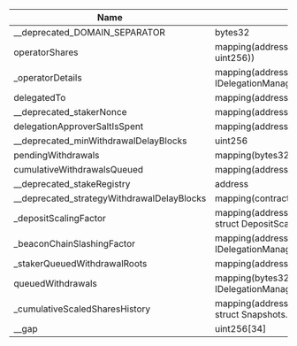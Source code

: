 | Name                                       | Type                                                                                  | Slot | Offset | Bytes | Contract                                                                 |
|--------------------------------------------|---------------------------------------------------------------------------------------|------|--------|-------|--------------------------------------------------------------------------|
| __deprecated_DOMAIN_SEPARATOR              | bytes32                                                                               | 0    | 0      | 32    | src/contracts/core/DelegationManagerStorage.sol:DelegationManagerStorage |
| operatorShares                             | mapping(address => mapping(contract IStrategy => uint256))                            | 1    | 0      | 32    | src/contracts/core/DelegationManagerStorage.sol:DelegationManagerStorage |
| _operatorDetails                           | mapping(address => struct IDelegationManagerTypes.OperatorDetails)                    | 2    | 0      | 32    | src/contracts/core/DelegationManagerStorage.sol:DelegationManagerStorage |
| delegatedTo                                | mapping(address => address)                                                           | 3    | 0      | 32    | src/contracts/core/DelegationManagerStorage.sol:DelegationManagerStorage |
| __deprecated_stakerNonce                   | mapping(address => uint256)                                                           | 4    | 0      | 32    | src/contracts/core/DelegationManagerStorage.sol:DelegationManagerStorage |
| delegationApproverSaltIsSpent              | mapping(address => mapping(bytes32 => bool))                                          | 5    | 0      | 32    | src/contracts/core/DelegationManagerStorage.sol:DelegationManagerStorage |
| __deprecated_minWithdrawalDelayBlocks      | uint256                                                                               | 6    | 0      | 32    | src/contracts/core/DelegationManagerStorage.sol:DelegationManagerStorage |
| pendingWithdrawals                         | mapping(bytes32 => bool)                                                              | 7    | 0      | 32    | src/contracts/core/DelegationManagerStorage.sol:DelegationManagerStorage |
| cumulativeWithdrawalsQueued                | mapping(address => uint256)                                                           | 8    | 0      | 32    | src/contracts/core/DelegationManagerStorage.sol:DelegationManagerStorage |
| __deprecated_stakeRegistry                 | address                                                                               | 9    | 0      | 20    | src/contracts/core/DelegationManagerStorage.sol:DelegationManagerStorage |
| __deprecated_strategyWithdrawalDelayBlocks | mapping(contract IStrategy => uint256)                                                | 10   | 0      | 32    | src/contracts/core/DelegationManagerStorage.sol:DelegationManagerStorage |
| _depositScalingFactor                      | mapping(address => mapping(contract IStrategy => struct DepositScalingFactor))        | 11   | 0      | 32    | src/contracts/core/DelegationManagerStorage.sol:DelegationManagerStorage |
| _beaconChainSlashingFactor                 | mapping(address => struct IDelegationManagerTypes.BeaconChainSlashingFactor)          | 12   | 0      | 32    | src/contracts/core/DelegationManagerStorage.sol:DelegationManagerStorage |
| _stakerQueuedWithdrawalRoots               | mapping(address => struct EnumerableSet.Bytes32Set)                                   | 13   | 0      | 32    | src/contracts/core/DelegationManagerStorage.sol:DelegationManagerStorage |
| queuedWithdrawals                          | mapping(bytes32 => struct IDelegationManagerTypes.Withdrawal)                         | 14   | 0      | 32    | src/contracts/core/DelegationManagerStorage.sol:DelegationManagerStorage |
| _cumulativeScaledSharesHistory             | mapping(address => mapping(contract IStrategy => struct Snapshots.WithdrawalHistory)) | 15   | 0      | 32    | src/contracts/core/DelegationManagerStorage.sol:DelegationManagerStorage |
| __gap                                      | uint256[34]                                                                           | 16   | 0      | 1088  | src/contracts/core/DelegationManagerStorage.sol:DelegationManagerStorage |
